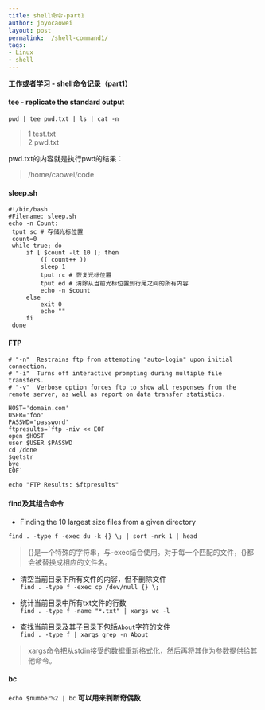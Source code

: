 ```yaml
---
title: shell命令-part1
author: joyocaowei
layout: post
permalink:  /shell-command1/
tags:
- Linux
- shell
---
```


**工作或者学习 - shell命令记录（part1）**

####  tee - replicate the standard output
```  
pwd | tee pwd.txt | ls | cat -n  
```  
 >1  test.txt  
 >2  pwd.txt  

 pwd.txt的内容就是执行pwd的结果： 
 >/home/caowei/code  

#### sleep.sh  
```  
#!/bin/bash  
#Filename: sleep.sh  
echo -n Count:  
 tput sc # 存储光标位置  
 count=0  
 while true; do  
     if [ $count -lt 10 ]; then  
         (( count++ ))  
         sleep 1  
         tput rc # 恢复光标位置  
         tput ed # 清除从当前光标位置到行尾之间的所有内容  
         echo -n $count  
     else  
         exit 0  
         echo ""  
     fi  
 done  
```  
 
#### FTP  
```  
# "-n"  Restrains ftp from attempting "auto-login" upon initial connection.  
# "-i"  Turns off interactive prompting during multiple file transfers.  
# "-v"  Verbose option forces ftp to show all responses from the remote server, as well as report on data transfer statistics.  

HOST='domain.com'  
USER='foo'  
PASSWD='password'  
ftpresults=`ftp -niv << EOF  
open $HOST  
user $USER $PASSWD  
cd /done  
$getstr  
bye  
EOF`  

echo "FTP Results: $ftpresults"  
```  
#### find及其组合命令  
- Finding the 10 largest size files from a given directory  
```  
find . -type f -exec du -k {} \; | sort -nrk 1 | head  
```  
 >{}是一个特殊的字符串，与-exec结合使用。对于每一个匹配的文件，{}都会被替换成相应的文件名。 

- 清空当前目录下所有文件的内容，但不删除文件  
   `find . -type f -exec cp /dev/null {} \;`  
   
- 统计当前目录中所有txt文件的行数  
  `find . -type f -name "*.txt" | xargs wc -l`  
  
- 查找当前目录及其子目录下包括`About`字符的文件  
`find . -type f | xargs grep -n About`  
>xargs命令把从stdin接受的数据重新格式化，然后再将其作为参数提供给其他命令。 


#### bc  
   `echo $number%2 | bc` **可以用来判断奇偶数**  
